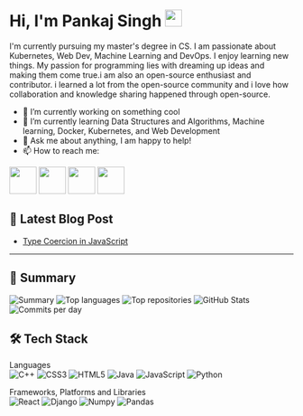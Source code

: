 # Hi, I'm Pankaj Singh <img src="https://user-images.githubusercontent.com/39955420/147578264-bae0526c-028a-49d2-8af8-d08bb4edbd2a.gif" height="30" width="30">

I'm currently pursuing my master's degree in CS. I am passionate about Kubernetes, Web Dev, Machine Learning and DevOps. I enjoy learning new things.
My passion for programming lies with dreaming up ideas and making them come true.i am also an open-source enthusiast and contributor. i learned a lot from the open-source community and i love how collaboration and knowledge sharing happened through open-source.

- 🔭 I’m currently working on something cool
- 🌱 I’m currently learning Data Structures and Algorithms, Machine learning, Docker, Kubernetes, and Web Development
- 💬 Ask me about anything, I am happy to help!
- 📫 How to reach me:

[<img src="https://user-images.githubusercontent.com/39955420/147572655-e5feabb1-2a36-467c-9906-1fc66d606b41.png" height="48" width="48">](https://www.linkedin.com/in/pankaj-singh-35b09922b/)
[<img src="https://user-images.githubusercontent.com/39955420/147572505-a0f98499-2d13-4149-a68a-a66f7ebe0e23.png" height="48" width="48">](https://twitter.com/Pankaj_SinghR)
[<img src="https://user-images.githubusercontent.com/39955420/147611479-36ad6cd0-3b53-4d46-8035-0bd940e01a57.png" height="48" width="48">](mailto:pankajsingh132000@gmail.com)
[<img src="https://user-images.githubusercontent.com/39955420/147572858-093e11d5-c974-43de-9795-f328d4cda097.png" height="48" width="48">](https://www.instagram.com/its_pankajsingh10)

## 📕 Latest Blog Post
<!-- BLOG-POST-LIST:START -->
- [Type Coercion in JavaScript](https://pankaj-singhr.hashnode.dev/type-coercion-in-javascript)
<!-- BLOG-POST-LIST:END -->

---
## 🚀 Summary

![Summary](https://github-profile-summary-cards.vercel.app/api/cards/profile-details?username=Pankaj-SinghR&theme=monokai) 
![Top languages](https://github-profile-summary-cards.vercel.app/api/cards/most-commit-language?username=Pankaj-SinghR&theme=monokai) 
![Top repositories](https://github-profile-summary-cards.vercel.app/api/cards/repos-per-language?username=Pankaj-SinghR&theme=monokai)
![GitHub Stats](https://github-profile-summary-cards.vercel.app/api/cards/stats?username=Pankaj-SinghR&theme=monokai)
![Commits per day](https://github-profile-summary-cards.vercel.app/api/cards/productive-time?username=Pankaj-SinghR&theme=monokai)

## 🛠 Tech Stack

Languages  
![C++](https://img.shields.io/badge/c++-%2300599C.svg?style=for-the-badge&logo=c%2B%2B&logoColor=white)
![CSS3](https://img.shields.io/badge/css3-%231572B6.svg?style=for-the-badge&logo=css3&logoColor=white)
![HTML5](https://img.shields.io/badge/html5-%23E34F26.svg?style=for-the-badge&logo=html5&logoColor=white)
![Java](https://img.shields.io/badge/java-%23ED8B00.svg?style=for-the-badge&logo=java&logoColor=white)
![JavaScript](https://img.shields.io/badge/javascript-%23323330.svg?style=for-the-badge&logo=javascript&logoColor=%23F7DF1E)
![Python](https://img.shields.io/badge/python-%23323330.svg?style=for-the-badge&logo=python&logoColor=%23F7DF1E)

Frameworks, Platforms and Libraries  
![React](https://img.shields.io/badge/React-%23323330.svg?style=for-the-badge&logo=react&logoColor=%23F7DF1E)
![Django](https://img.shields.io/badge/Django-%23404d59.svg?style=for-the-badge&logo=Django&logoColor=%2361DAFB)
![Numpy](https://img.shields.io/badge/numpy-%23404d59.svg?style=for-the-badge&logo=numpy&logoColor=%2361DAFB)
![Pandas](https://img.shields.io/badge/pandas-%23404d59.svg?style=for-the-badge&logo=pandas&logoColor=%2361DAFB)
